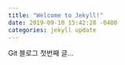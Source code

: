```yaml
---
title: "Welcome to Jekyll!"
date: 2019-09-10 15:42:28 -0400
categories: jekyll update
---
```


Git 블로그 첫번째 글...
